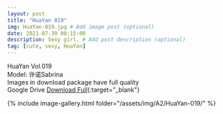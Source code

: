 ```yaml
---
layout: post
title: "HuaYan 019"
img: HuaYan-019.jpg # Add image post (optional)
date: 2021-07-30 08:15:00
description: Sexy girl. # Add post description (optional)
tag: [cute, sexy, HuaYan]
---
```

HuaYan Vol.019  
Model: 许诺Sabrina   
Images in download package have full quality                    
Google Drive [Download Full](http://gestyy.com/eoAHdw){:target="_blank"}

{% include image-gallery.html folder="/assets/img/A2/HuaYan-019/" %}

